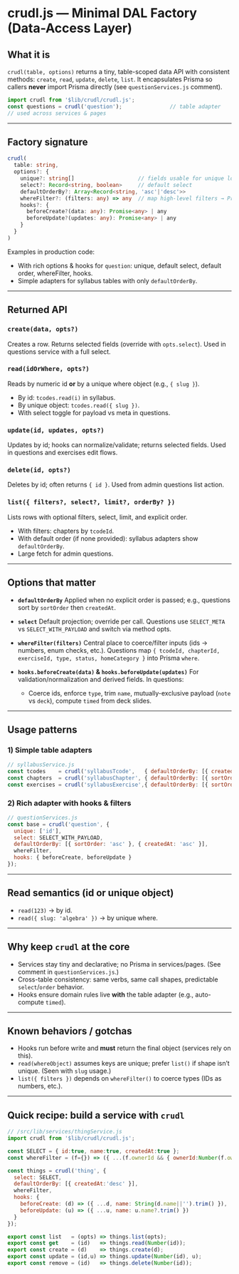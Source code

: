 
# crudl.js — Minimal DAL Factory (Data-Access Layer)

## What it is

`crudl(table, options)` returns a tiny, table-scoped data API with consistent methods: `create`, `read`, `update`, `delete`, `list`. It encapsulates Prisma so callers **never** import Prisma directly (see `questionServices.js` comment). 

```js
import crudl from '$lib/crudl/crudl.js';
const questions = crudl('question');               // table adapter
// used across services & pages
```

 

---

## Factory signature

```ts
crudl(
  table: string,
  options?: {
    unique?: string[]                    // fields usable for unique lookups
    select?: Record<string, boolean>     // default select
    defaultOrderBy?: Array<Record<string, 'asc'|'desc'>>
    whereFilter?: (filters: any) => any  // map high-level filters → Prisma where
    hooks?: {
      beforeCreate?(data: any): Promise<any> | any
      beforeUpdate?(updates: any): Promise<any> | any
    }
  }
)
```

Examples in production code:

* With rich options & hooks for `question`: unique, default select, default order, whereFilter, hooks. 
* Simple adapters for syllabus tables with only `defaultOrderBy`. 

---

## Returned API

### `create(data, opts?)`

Creates a row. Returns selected fields (override with `opts.select`).
Used in questions service with a full select. 

### `read(idOrWhere, opts?)`

Reads by numeric id **or** by a unique where object (e.g., `{ slug }`).

* By id: `tcodes.read(i)` in syllabus. 
* By unique object: `tcodes.read({ slug })`. 
* With select toggle for payload vs meta in questions. 

### `update(id, updates, opts?)`

Updates by id; hooks can normalize/validate; returns selected fields.
Used in questions and exercises edit flows.  

### `delete(id, opts?)`

Deletes by id; often returns `{ id }`.
Used from admin questions list action. 

### `list({ filters?, select?, limit?, orderBy? })`

Lists rows with optional filters, select, limit, and explicit order.

* With filters: chapters by `tcodeId`. 
* With default order (if none provided): syllabus adapters show `defaultOrderBy`. 
* Large fetch for admin questions. 

---

## Options that matter

* **`defaultOrderBy`**
  Applied when no explicit order is passed; e.g., questions sort by `sortOrder` then `createdAt`. 

* **`select`**
  Default projection; override per call. Questions use `SELECT_META` vs `SELECT_WITH_PAYLOAD` and switch via method opts.  

* **`whereFilter(filters)`**
  Central place to coerce/filter inputs (ids → numbers, enum checks, etc.). Questions map `{ tcodeId, chapterId, exerciseId, type, status, homeCategory }` into Prisma `where`. 

* **`hooks.beforeCreate(data)` & `hooks.beforeUpdate(updates)`**
  For validation/normalization and derived fields. In questions:

  * Coerce ids, enforce `type`, trim `name`, mutually-exclusive payload (`note` vs `deck`), compute `timed` from deck slides.  

---

## Usage patterns

### 1) Simple table adapters

```js
// syllabusService.js
const tcodes    = crudl('syllabusTcode',   { defaultOrderBy: [{ createdAt:'asc' }] });
const chapters  = crudl('syllabusChapter', { defaultOrderBy: [{ sortOrder:'asc' }, { createdAt:'asc' }] });
const exercises = crudl('syllabusExercise',{ defaultOrderBy: [{ sortOrder:'asc' }, { createdAt:'asc' }] });
```



### 2) Rich adapter with hooks & filters

```js
// questionServices.js
const base = crudl('question', {
  unique: ['id'],
  select: SELECT_WITH_PAYLOAD,
  defaultOrderBy: [{ sortOrder: 'asc' }, { createdAt: 'asc' }],
  whereFilter,
  hooks: { beforeCreate, beforeUpdate }
});
```



---

## Read semantics (id **or** unique object)

* `read(123)` → by id. 
* `read({ slug: 'algebra' })` → by unique where. 

---

## Why keep `crudl` at the core

* Services stay tiny and declarative; no Prisma in services/pages. (See comment in `questionServices.js`.) 
* Cross-table consistency: same verbs, same call shapes, predictable `select`/`order` behavior.
* Hooks ensure domain rules live **with** the table adapter (e.g., auto-compute `timed`). 

---

## Known behaviors / gotchas

* Hooks run before write and **must** return the final object (services rely on this).  
* `read(whereObject)` assumes keys are unique; prefer `list()` if shape isn’t unique. (Seen with `slug` usage.) 
* `list({ filters })` depends on `whereFilter()` to coerce types (IDs as numbers, etc.). 

---

## Quick recipe: build a service with `crudl`

```js
// /src/lib/services/thingService.js
import crudl from '$lib/crudl/crudl.js';

const SELECT = { id:true, name:true, createdAt:true };
const whereFilter = (f={}) => ({ ...(f.ownerId && { ownerId:Number(f.ownerId) }) });

const things = crudl('thing', {
  select: SELECT,
  defaultOrderBy: [{ createdAt:'desc' }],
  whereFilter,
  hooks: {
    beforeCreate: (d) => ({ ...d, name: String(d.name||'').trim() }),
    beforeUpdate: (u) => ({ ...u, name: u.name?.trim() })
  }
});

export const list   = (opts) => things.list(opts);
export const get    = (id)   => things.read(Number(id));
export const create = (d)    => things.create(d);
export const update = (id,u) => things.update(Number(id), u);
export const remove = (id)   => things.delete(Number(id));
```
